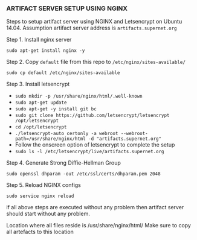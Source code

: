 ### ARTIFACT SERVER SETUP USING NGINX
Steps to setup artifact server using NGINX and Letsencrypt on Ubuntu 14.04.
Assumption artifact server address is `artifacts.supernet.org`

Step 1. Install nginx server

`sudo apt-get install nginx -y`

Step 2. Copy `default` file from this repo to `/etc/nginx/sites-available/`

`sudo cp default /etc/nginx/sites-available`

Step 3. Install letsencrypt 
- `sudo mkdir -p /usr/share/nginx/html/.well-known`
- `sudo apt-get update`
- `sudo apt-get -y install git bc`
- `sudo git clone https://github.com/letsencrypt/letsencrypt /opt/letsencrypt`
- `cd /opt/letsencrypt`
- `./letsencrypt-auto certonly -a webroot --webroot-path=/usr/share/nginx/html -d "artifacts.supernet.org"`
- Follow the onscreen option of letsencrypt to complete the setup
- `sudo ls -l /etc/letsencrypt/live/artifacts.supernet.org`

Step 4. Generate Strong Diffie-Hellman Group

`sudo openssl dhparam -out /etc/ssl/certs/dhparam.pem 2048`

Step 5. Reload NGINX configs

`sudo service nginx reload`

if all above steps are executed without any problem then artifact server should start without any problem.

Location where all files reside is /usr/share/nginx/html/
Make sure to copy all artefacts to this location
